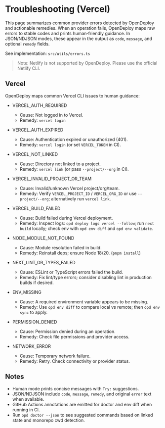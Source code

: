 # Troubleshooting (Vercel)

This page summarizes common provider errors detected by OpenDeploy and actionable remedies. When an operation fails, OpenDeploy maps raw errors to stable codes and prints human‑friendly guidance. In JSON/NDJSON modes, these appear in the output as `code`, `message`, and optional `remedy` fields.

See implementation: `src/utils/errors.ts`

> Note: Netlify is not supported by OpenDeploy. Please use the official Netlify CLI.

## Vercel

OpenDeploy maps common Vercel CLI issues to human guidance:

- VERCEL_AUTH_REQUIRED
  - Cause: Not logged in to Vercel.
  - Remedy: `vercel login`

- VERCEL_AUTH_EXPIRED
  - Cause: Authentication expired or unauthorized (401).
  - Remedy: `vercel login` (or set `VERCEL_TOKEN` in CI).

- VERCEL_NOT_LINKED
  - Cause: Directory not linked to a project.
  - Remedy: `vercel link` (or pass `--project/--org` in CI).

- VERCEL_INVALID_PROJECT_OR_TEAM
  - Cause: Invalid/unknown Vercel project/org/team.
  - Remedy: Verify `VERCEL_PROJECT_ID` / `VERCEL_ORG_ID` or use `--project/--org`; alternatively run `vercel link`.

- VERCEL_BUILD_FAILED
  - Cause: Build failed during Vercel deployment.
  - Remedy: Inspect logs: `opd deploy logs vercel --follow`; run `next build` locally; check env with `opd env diff` and `opd env validate`.

- NODE_MODULE_NOT_FOUND
  - Cause: Module resolution failed in build.
  - Remedy: Reinstall deps; ensure Node 18/20. (`pnpm install`)

- NEXT_LINT_OR_TYPES_FAILED
  - Cause: ESLint or TypeScript errors failed the build.
  - Remedy: Fix lint/type errors; consider disabling lint in production builds if desired.

- ENV_MISSING
  - Cause: A required environment variable appears to be missing.
  - Remedy: Use `opd env diff` to compare local vs remote; then `opd env sync` to apply.

- PERMISSION_DENIED
  - Cause: Permission denied during an operation.
  - Remedy: Check file permissions and provider access.

- NETWORK_ERROR
  - Cause: Temporary network failure.
  - Remedy: Retry. Check connectivity or provider status.

## Notes

- Human mode prints concise messages with `Try:` suggestions.
- JSON/NDJSON include `code`, `message`, `remedy`, and original `error` text when available.
- GitHub Actions annotations are emitted for doctor and env diff when running in CI.
 - Run `opd doctor --json` to see suggested commands based on linked state and monorepo cwd detection.

<!-- Netlify section removed -->
